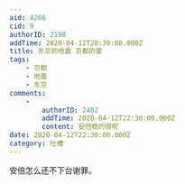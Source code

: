 ```yaml
---
aid: 4266
cid: 9
authorID: 2198
addTime: 2020-04-12T20:30:00.000Z
title: 东京的地震 京都的雷
tags:
    - 京都
    - 地震
    - 东京
comments:
    -
        authorID: 2482
        addTime: 2020-04-12T22:30:00.000Z
        content: 安倍稳的很呢
date: 2020-04-12T22:30:00.000Z
category: 吐槽
---
```


安倍怎么还不下台谢罪。
